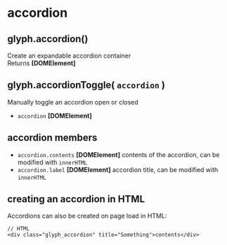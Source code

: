 # accordion

## glyph.accordion()
Create an expandable accordion container  
Returns **[DOMElement]**

## glyph.accordionToggle( `accordion` )
Manually toggle an accordion open or closed  
- `accordion` **[DOMElement]**

## accordion members
- `accordion.contents` **[DOMElement]** contents of the accordion, can be modified with `innerHTML`
- `accordion.label` **[DOMElement]** accordion title, can be modified with `innerHTML`

## creating an accordion in HTML
Accordions can also be created on page load in HTML:
```
// HTML
<div class="glyph_accordion" title="Something">contents</div>
```
